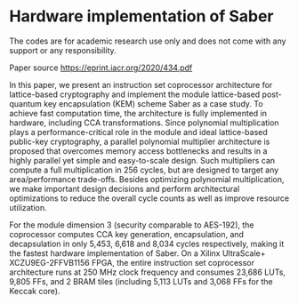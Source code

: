 # Hardware implementation of Saber

The codes are for academic research use only and does not come with any support or any responsibility. 

Paper source https://eprint.iacr.org/2020/434.pdf

In this paper, we present an instruction set coprocessor architecture for lattice-based cryptography and implement the module lattice-based post-quantum key encapsulation (KEM) scheme Saber as a case study. To achieve fast computation time, the architecture is fully implemented in hardware, including CCA transformations. Since polynomial multiplication plays a performance-critical role in the module and ideal lattice-based public-key cryptography, a parallel polynomial multiplier architecture is proposed that overcomes memory access bottlenecks and results in a highly parallel yet simple and easy-to-scale design. Such multipliers can compute a full multiplication in $256$ cycles, but are designed to target any area/performance trade-offs. Besides optimizing polynomial multiplication, we make important design decisions and perform architectural optimizations to reduce the overall cycle counts as well as improve resource utilization. 

For the module dimension 3 (security comparable to AES-192), the coprocessor computes CCA key generation, encapsulation, and decapsulation in only 5,453, 6,618 and 8,034 cycles respectively, making it the fastest hardware implementation of Saber. On a Xilinx UltraScale+ XCZU9EG-2FFVB1156 FPGA, the entire instruction set coprocessor architecture runs at 250 MHz clock frequency and consumes 23,686 LUTs, 9,805 FFs, and 2 BRAM tiles (including 5,113 LUTs and 3,068 FFs for the Keccak core).


